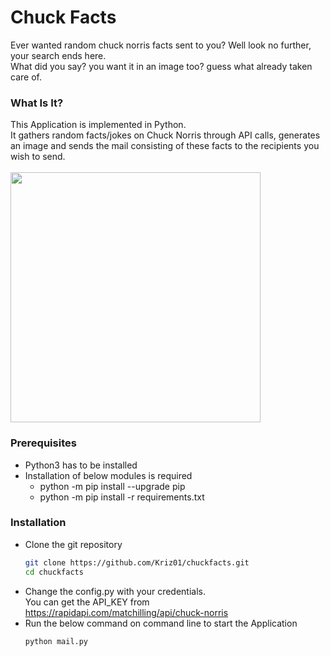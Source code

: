 # Chuck Facts
Ever wanted random chuck norris facts sent to you? Well look no further, your search ends here.<br/>
What did you say? you want it in an image too? guess what already taken care of.

### What Is It?

This Application is implemented in Python.</br>
It gathers random facts/jokes on Chuck Norris through API calls, generates an image and sends the mail consisting of these facts to the recipients you wish to send.
<br/>
<br/>
<img src="https://raw.githubusercontent.com/Kriz01/factsapp/master/readme.png" width="400px">

### Prerequisites
* Python3 has to be installed
* Installation of below modules is required 
  * python -m pip install --upgrade pip
  * python -m pip install -r requirements.txt


### Installation

* Clone the git repository
  ```bash
  git clone https://github.com/Kriz01/chuckfacts.git
  cd chuckfacts
  ```
* Change the config.py with your credentials.</br>
  You can get the API_KEY from https://rapidapi.com/matchilling/api/chuck-norris</br>
* Run the below command on command line to start the Application</br>
  ```bash
  python mail.py
  ```

